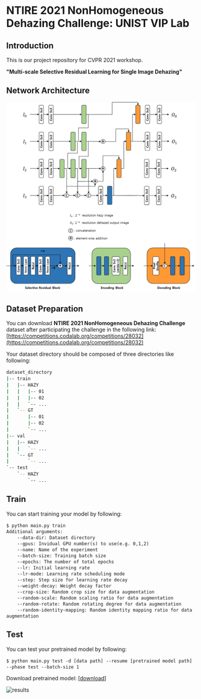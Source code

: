 # NTIRE 2021 NonHomogeneous Dehazing Challenge: UNIST VIP Lab
## Introduction
This is our project repository for CVPR 2021 workshop.

**"Multi-scale Selective Residual Learning for Single Image Dehazing"**

## Network Architecture
![architecture](./figures/network_architecture.jpg)

## Dataset Preparation
You can download **NTIRE 2021 NonHomogeneous Dehazing Challenge** dataset after participating the challenge in the following link:
[https://competitions.codalab.org/competitions/28032](https://competitions.codalab.org/competitions/28032)

Your dataset directory should be composed of three directories like following:
```bash
dataset_directory
|-- train
|   |-- HAZY
|   |   |-- 01
|   |   |-- 02
|   |   `-- ...
|   `-- GT
|       |-- 01
|       |-- 02
|       `-- ...
|-- val
|   |-- HAZY
|   |   `-- ...
|   `-- GT
|       `-- ...
`-- test
    `-- HAZY
        `-- ...
```

## Train
You can start training your model by following:
```
$ python main.py train
Additional arguments:
    --data-dir: Dataset directory
    --gpus: Invidual GPU number(s) to use(e.g. 0,1,2)
    --name: Name of the experiment
    --batch-size: Training batch size
    --epochs: The number of total epochs
    --lr: Initial learning rate
    --lr-mode: Learning rate scheduling mode
    --step: Step size for learning rate decay
    --weight-decay: Weight decay factor
    --crop-size: Random crop size for data augmentation
    --random-scale: Random scaling ratio for data augmentation
    --random-rotate: Random rotating degree for data augmentation
    --random-identity-mapping: Random identity mapping ratio for data augmentation
```


## Test
You can test your pretrained model by following:
```
$ python main.py test -d [data path] --resume [pretrained model path] --phase test --batch-size 1
```

Download pretrained model: [[download](https://drive.google.com/file/d/1LaGob83XbpoWDi5peaPUoZExnLnAOC5L/view?usp=sharing)]

<!-- ## Results
| Metrics | Test Scores (#51~55)
|:----:|:----:|
| PSNR | 18.77 |
| SSIM | 0.54 |
| Run time[s] per img. | 0.04 | | -->

![results](./figure/results.PNG)
